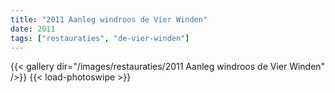 ```yaml
---
title: "2011 Aanleg windroos de Vier Winden"
date: 2011
tags: ["restauraties", "de-vier-winden"]
---
```


{{< gallery dir="/images/restauraties/2011 Aanleg windroos de Vier Winden" />}}
{{< load-photoswipe >}}